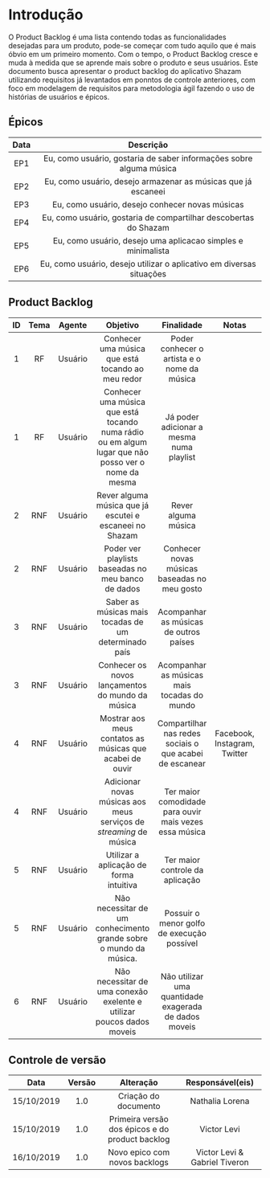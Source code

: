 # Introdução

O Product Backlog é uma lista contendo todas as funcionalidades desejadas para
um produto, pode-se começar
com tudo aquilo que é mais óbvio em um primeiro momento. Com o tempo, o
Product Backlog cresce e muda à medida que se aprende mais sobre o produto e
seus usuários.
Este documento busca apresentar o product backlog do aplicativo Shazam utilizando requisitos já levantados em ponntos de controle anteriores, com foco em modelagem de requisitos para metodologia ágil fazendo o uso de histórias de usuários e épicos.

## Épicos

|Data|Descrição|
|:--:|:----:|
| EP1 | Eu, como usuário, gostaria de saber informações sobre alguma música |
| EP2 | Eu, como usuário, desejo armazenar as músicas que já escaneei |
| EP3 | Eu, como usuário, desejo conhecer novas músicas |
| EP4 | Eu, como usuário, gostaria de compartilhar descobertas do Shazam |
| EP5 | Eu, como usuário, desejo uma aplicacao simples e minimalista |
| EP6 | Eu, como usuário, desejo utilizar o aplicativo em diversas situações|

## Product Backlog

|ID|Tema|Agente|Objetivo|Finalidade|Notas|Prioridade|Status|
|:--:|:----:|:-------:|:---------:|:---------:|:---:|:---:|:-----:|
|1|RF|Usuário|Conhecer uma música que está tocando ao meu redor|Poder conhecer o artista e o nome da música||Must|To do|
|1|RF|Usuário|Conhecer uma música que está tocando numa rádio ou em algum lugar que não posso ver o nome da mesma|Já poder adicionar a mesma numa playlist||Sould|To do|
|2|RNF|Usuário|Rever alguma música que já escutei e escaneei no Shazam|Rever alguma música||Should|To do|
|2|RNF|Usuário|Poder ver playlists baseadas no meu banco de dados|Conhecer novas músicas baseadas no meu gosto||Could|To do|
|3|RNF|Usuário|Saber as músicas mais tocadas de um determinado país|Acompanhar as músicas de outros países||Could|To do|
|3|RNF|Usuário|Conhecer os novos lançamentos do mundo da música|Acompanhar as músicas mais tocadas do mundo||Could|To do|
|4|RNF|Usuário|Mostrar aos meus contatos as músicas que acabei de ouvir|Compartilhar nas redes sociais o que acabei de escanear|Facebook, Instagram, Twitter|Should|To do|
|4|RNF|Usuário|Adicionar novas músicas aos meus serviços de _streaming_ de música|Ter maior comodidade para ouvir mais vezes essa música||Should|To do|
|5|RNF|Usuário|Utilizar a aplicação de forma intuitiva|Ter maior controle da aplicação||Should|To do|
|5|RNF|Usuário|Não necessitar de um conhecimento grande sobre o mundo da música.|Possuir o menor golfo de execução possível||Should|To do|
|6|RNF|Usuário|Não necessitar de uma conexão exelente e utilizar poucos dados moveis|Não utilizar uma quantidade exagerada de dados moveis||Should|To do|

## Controle de versão

|Data|Versão|Alteração|Responsável(eis)|
|:--:|:----:|:-------:|:---:|
| 15/10/2019 | 1.0 | Criação do documento | Nathalia Lorena |
| 15/10/2019 | 1.0 | Primeira versão dos épicos e do product backlog | Victor Levi |
| 16/10/2019 | 1.0 | Novo epico com novos backlogs | Victor Levi & Gabriel Tiveron |
